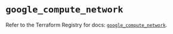 # `google_compute_network`

Refer to the Terraform Registry for docs: [`google_compute_network`](https://registry.terraform.io/providers/hashicorp/google/5.36.0/docs/resources/compute_network).
